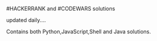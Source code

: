 #HACKERRANK and #CODEWARS solutions

updated daily....

Contains both Python,JavaScript,Shell and Java solutions.




